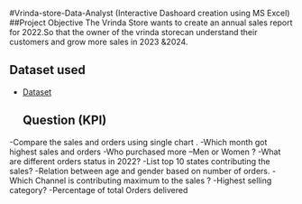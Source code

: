 #Vrinda-store-Data-Analyst (Interactive Dashoard creation using MS Excel)
##Project Objective
The Vrinda Store wants to create an annual sales report for 2022.So that the owner of the vrinda storecan understand their customers and grow more sales in 2023 &2024.

## Dataset used
- <a href= "https://github.com/Ruby0512-Git/Data-analyst-dashboard/blob/main/Vrinda%20Store%20Data%20Analysis%20(2).xlsx"> Dataset </a>
  ## Question (KPI)
-Compare the sales and orders using single chart .
-Which month got highest sales and orders 
-Who purchased more –Men or Women ?
-What are different orders status in 2022?
-List top 10 states contributing the sales?
-Relation between age and gender based on number of orders.
-Which Channel is contributing maximum to the sales ?
-Highest selling category?
-Percentage of total Orders delivered 

